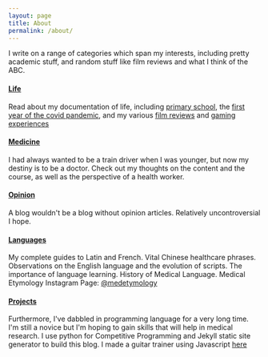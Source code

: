 ```yaml
---
layout: page
title: About
permalink: /about/
---
```


I write on a range of categories which span my interests, including pretty academic stuff, and random stuff like film reviews and what I think of the ABC.

#### [Life](/life)

Read about my documentation of life, including [primary school](/life/primary), the [first year  of the covid pandemic](/life/pandemic_part_one), and my various [film reviews](/life/movies) and [gaming experiences](/life/games)

#### [Medicine](/medicine)

I had always wanted to be a train driver when I was younger, but now my destiny is to be a doctor. Check out my thoughts on the content and the course, as well as the perspective of a health worker.

#### [Opinion](/opinion)

A blog wouldn't be a blog without opinion articles. Relatively uncontroversial I hope.

#### [Languages](/languages)

My complete guides to Latin and French. Vital Chinese healthcare phrases. Observations on the English language and the evolution of scripts. The importance of language learning. History of Medical Language. Medical Etymology Instagram Page: [@medetymology](https://www.instagram.com/medetymology)

#### [Projects](/projects)

Furthermore, I've dabbled in programming language for a very long time. I'm still a novice but I'm hoping to gain skills that will help in medical research. I use python for Competitive Programming and Jekyll static site generator to build this blog. I made a guitar trainer using Javascript [here](/guitar)
